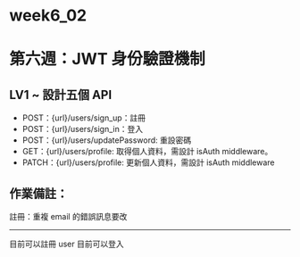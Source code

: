# week6_02

# 第六週：JWT 身份驗證機制

## LV1 ~ 設計五個 API

-   POST：{url}/users/sign_up：註冊
-   POST：{url}/users/sign_in：登入
-   POST：{url}/users/updatePassword: 重設密碼
-   GET：{url}/users/profile: 取得個人資料，需設計 isAuth middleware。
-   PATCH：{url}/users/profile: 更新個人資料，需設計 isAuth middleware

## 作業備註：

註冊：重複 email 的錯誤訊息要改

---

目前可以註冊 user
目前可以登入
